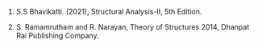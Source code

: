 1. S.S Bhavikatti. (2021), Structural Analysis-II, 5th Edition.

2.  S. Ramamrutham and R. Narayan, Theory of Structures 2014, Dhanpat Rai Publishing Company.



